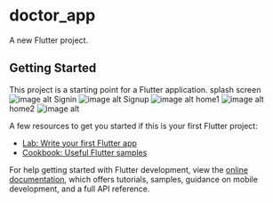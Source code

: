 # doctor_app

A new Flutter project.

## Getting Started

This project is a starting point for a Flutter application.
splash screen
![image alt](https://github.com/vishn-Mk/doctor_app/blob/master/splash.jpg?raw=true)
Signin
![image alt](https://github.com/vishn-Mk/doctor_app/blob/master/signin.jpg?raw=true)
Signup
![image alt](https://github.com/vishn-Mk/doctor_app/blob/master/signup1.jpg?raw=true)
home1
![image alt](https://github.com/vishn-Mk/doctor_app/blob/master/home1.jpg?raw=true)
home2
![image alt](https://github.com/vishn-Mk/doctor_app/blob/master/home2.jpg?raw=true)

A few resources to get you started if this is your first Flutter project:

- [Lab: Write your first Flutter app](https://docs.flutter.dev/get-started/codelab)
- [Cookbook: Useful Flutter samples](https://docs.flutter.dev/cookbook)

For help getting started with Flutter development, view the
[online documentation](https://docs.flutter.dev/), which offers tutorials,
samples, guidance on mobile development, and a full API reference.
